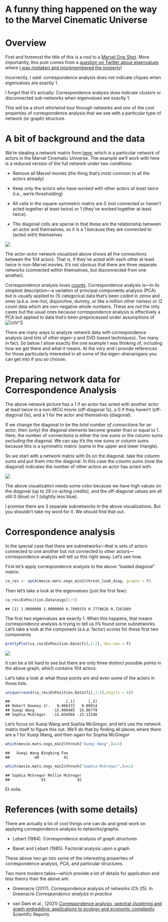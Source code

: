 A funny thing happened on the way to the Marvel Cinematic Universe
================

<!--

overview: 
- quick data description, and what it's not
- show the data via CA and what happens
- references: 2 lebart and https://www.nature.com/articles/s41598-021-87971-9

-->

# Overview

First and foremost the title of this is a nod to a [Marvel One
Shot](https://www.imdb.com/title/tt2011109/). More importantly, this
post comes from a [question on Twitter about
eigenvalues](https://twitter.com/ben_golub/status/1546584133266202627)
where [I was mistaken and misremembered the
property](https://twitter.com/derek__beaton/status/1546612890215530506)!

Incorrectly, I said: correspondence analysis does not indicate cliques
when eigenvalues are exactly 1.

I forgot that it’s actually: Correspondence analysis does indicate
*clusters* or disconnected sub-networks when eigenvalues are exactly 1.

This will be a short whirlwind tour through networks and *one* of the
cool properties of correspondence analysis that we see with a particular
type of network (or graph) structure.

# A bit of background and the data

We’re stealing a network matrix from
[here](https://github.com/derekbeaton/Marvel-Cinematic-Universe_Network/),
which is a particular network of actors in the Marvel Cinematic
Universe. The example we’ll work with here is a reduced version of the
full network under two conditions:

-   Remove all Marvel movies (the thing that’s most common to all the
    actors already)

-   Keep only the actors who have worked with other actors *at least
    twice* (i.e., we’re thresholding)

-   All cells in the square-symmetric matrix are 0 (not connected or
    haven’t acted together at least twice) or 1 (they’ve worked together
    at least twice).

-   The diagonal cells are special in that these are the relationship
    between an actor and themselves, so it is a 1 because they are
    connected to (acted with) themselves

![](README_files/figure-gfm/unnamed-chunk-1-1.png)<!-- -->

The actor-actor network visualized above shows all the connections
between the 104 actors. That is, if they’ve acted with each other at
least twice in non-Marvel movies. It’s not obvious that there are three
separate networks (connected within themselves, but disconnected from
one another).

Correspondence analysis loves
[counts](https://twitter.com/CountVonCount). Correspondence analysis
is—in its simplest description—a variation of principal components
analysis (PCA) but is usually applied to (1) categorical data that’s
been coded in zeros and ones (a.k.a. one-hot, disjunctive, dummy, or
like a million other names) or (2 count data which are non-negative
whole numbers. These are *not* the only cases but the usual ones because
correspondence analysis is effectively a PCA but applied to data that’s
been preprocessed under assumptions of
![\\chi^2](https://latex.codecogs.com/png.image?%5Cdpi%7B110%7D&space;%5Cbg_white&space;%5Cchi%5E2 "\chi^2").

There are many ways to analyze network data with correspondence analysis
(and lots of other eigen-y and SVD-based techniques). Too many in fact.
So below I show exactly the one example I was thinking of, including how
we get there and what it means. At the very end I provide references for
those particularly interested in all some of the eigen-shenanigans you
can get into if you so choose.

# Preparing network data for Correspondence Analysis

The above network picture has a 1 if an actor has acted with another
actor at least twice in a non-MCU movie (off-diagonal 1s), a 0 if they
haven’t (off-diagonal 0s), and a 1 for the actor and themselves
(diagonal).

If we change the diagonal to be the *total number of connections* for an
actor, then (only) the diagonal elements become greater than or equal
to 1. Here, the number of connections is either the row sums or the
column sums *excluding* the diagonal. We can say it’s the row sums or
column sums because this is a symmetric matrix (same in the upper and
lower triangle).

So we start with a network matrix with 0s on the diagonal, take the
column sums and put them into the diagonal. In this case the column sums
(now the diagonal) indicates the number of other actors an actor has
acted with.

![](README_files/figure-gfm/unnamed-chunk-2-1.png)<!-- -->

The above visualization needs some color because we have high values on
the diagonal (up to 29 co-acting credits), and the off-diagonal values
are all still 0 (blue) or 1 (slightly less blue).

I promise there are 3 separate subnetworks in the above visualizations.
But you shouldn’t take my word for it. We should find that out.

# Correspondence analysis

In the special case that there are *sub*networks—that is sets of actors
connected to one another but not connected to other
actors—correspondence analysis will tell us this right away. Let’s see
how.

First let’s apply correspondence analysis to the above “loaded diagonal”
matrix:

``` r
ca_res <- epCA(movie.mats.nogs_min2$thresh_load_diag, graphs = F)
```

Then let’s take a look at the eigenvalues (just the first few):

``` r
ca_res$ExPosition.Data$eigs[1:5]
```

    ## [1] 1.0000000 1.0000000 0.7909333 0.7770626 0.7261889

The first two eigenvalues are exactly 1. When this happens, that means
correspondence analysis is trying to tell us it’s found some
subnetworks. Let’s take a look at the component (a.k.a. factor) scores
for these first two components

``` r
prettyPlot(ca_res$ExPosition.Data$fi[,1:2], dev.new = F)
```

![](README_files/figure-gfm/unnamed-chunk-5-1.png)<!-- -->

It can be a bit hard to see but there are only three distinct possible
points in the above graph, which contains 104 actors.

Let’s take a look at what those points are and even some of the actors
in those lists.

``` r
unique(round(ca_res$ExPosition.Data$fi[,1:2],digits = 6))
```

    ##                         [,1]      [,2]
    ## Robert Downey Jr.   0.066372   0.00014
    ## Xueqi Wang        -15.098405  15.06779
    ## Sophia McGregor   -15.034566 -15.13148

Let’s focus on Xueqi Wang and Sophia McGregor, and let’s use the network
matrix itself to figure this out. We’ll do that by finding all places
where there are a 1 for Xueqi Wang, and then again for Sophia McGregor

``` r
which(movie.mats.nogs_min2$thresh["Xueqi Wang",]==1)
```

    ##   Xueqi Wang Bingbing Fan 
    ##           40           41

``` r
which(movie.mats.nogs_min2$thresh["Sophia McGregor",]==1)
```

    ## Sophia McGregor Mollie McGregor 
    ##              91              92

Et voila.

# References (with some details)

There are actually a lot of cool things one can do and great work on
applying correspondence analysis to networks/graphs:

-   Lebart (1984). Correspondence analysis of graph structures

-   Banet and Lebart (1985). Factorial analysis upon a graph

These above two go into some of the interesting properties of
correspondence analysis, PCA, and particular structures.

Two more modern takes—which provide a lot of details for application and
less theory than the above are:

-   Greenacre (2017). Correspondence analysis of networks (Ch 25). In
    Greenacre *Correspondence analysis in practice*

-   van Dam et al., (2021) [Correspondence analysis, spectral clustering
    and graph embedding: applications to ecology and economic
    complexity](https://www.nature.com/articles/s41598-021-87971-9).
    Scientific Reports
